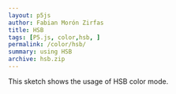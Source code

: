 ```yaml
---  
layout: p5js
author: Fabian Morón Zirfas
title: HSB
tags: [P5.js, color,hsb, ]
permalink: /color/hsb/
summary: using HSB
archive: hsb.zip
---  
```


This sketch shows the usage of HSB color mode.